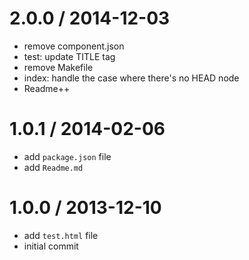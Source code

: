 
2.0.0 / 2014-12-03
==================

  * remove component.json
  * test: update TITLE tag
  * remove Makefile
  * index: handle the case where there's no HEAD node
  * Readme++

1.0.1 / 2014-02-06
==================

  * add `package.json` file
  * add `Readme.md`

1.0.0 / 2013-12-10
==================

  * add `test.html` file
  * initial commit
